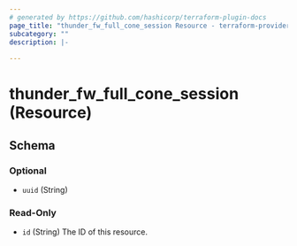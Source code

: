 ```yaml
---
# generated by https://github.com/hashicorp/terraform-plugin-docs
page_title: "thunder_fw_full_cone_session Resource - terraform-provider-thunder"
subcategory: ""
description: |-
  
---
```


# thunder_fw_full_cone_session (Resource)





<!-- schema generated by tfplugindocs -->
## Schema

### Optional

- `uuid` (String)

### Read-Only

- `id` (String) The ID of this resource.


